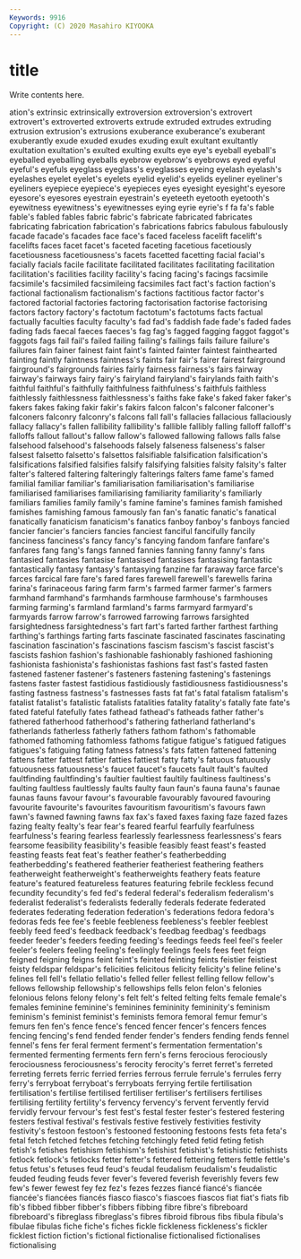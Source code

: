 ```yaml
---
Keywords: 9916
Copyright: (C) 2020 Masahiro KIYOOKA
---
```


# title

Write contents here.

ation's extrinsic extrinsically extroversion extroversion's extrovert extrovert's extroverted extroverts extrude
extruded extrudes extruding extrusion extrusion's extrusions exuberance exuberance's exuberant exuberantly
exude exuded exudes exuding exult exultant exultantly exultation exultation's exulted
exulting exults eye eye's eyeball eyeball's eyeballed eyeballing eyeballs eyebrow
eyebrow's eyebrows eyed eyeful eyeful's eyefuls eyeglass eyeglass's eyeglasses eyeing
eyelash eyelash's eyelashes eyelet eyelet's eyelets eyelid eyelid's eyelids eyeliner
eyeliner's eyeliners eyepiece eyepiece's eyepieces eyes eyesight eyesight's eyesore eyesore's
eyesores eyestrain eyestrain's eyeteeth eyetooth eyetooth's eyewitness eyewitness's eyewitnesses eying
eyrie eyrie's f fa fa's fable fable's fabled fables fabric
fabric's fabricate fabricated fabricates fabricating fabrication fabrication's fabrications fabrics fabulous
fabulously facade facade's facades face face's faced faceless facelift facelift's
facelifts faces facet facet's faceted faceting facetious facetiously facetiousness facetiousness's
facets facetted facetting facial facial's facially facials facile facilitate facilitated
facilitates facilitating facilitation facilitation's facilities facility facility's facing facing's facings
facsimile facsimile's facsimiled facsimileing facsimiles fact fact's faction faction's factional
factionalism factionalism's factions factitious factor factor's factored factorial factories factoring
factorisation factorise factorising factors factory factory's factotum factotum's factotums facts
factual factually faculties faculty faculty's fad fad's faddish fade fade's
faded fades fading fads faecal faeces faeces's fag fag's fagged
fagging faggot faggot's faggots fags fail fail's failed failing failing's
failings fails failure failure's failures fain fainer fainest faint faint's
fainted fainter faintest fainthearted fainting faintly faintness faintness's faints fair
fair's fairer fairest fairground fairground's fairgrounds fairies fairly fairness fairness's
fairs fairway fairway's fairways fairy fairy's fairyland fairyland's fairylands faith
faith's faithful faithful's faithfully faithfulness faithfulness's faithfuls faithless faithlessly faithlessness
faithlessness's faiths fake fake's faked faker faker's fakers fakes faking
fakir fakir's fakirs falcon falcon's falconer falconer's falconers falconry falconry's
falcons fall fall's fallacies fallacious fallaciously fallacy fallacy's fallen fallibility
fallibility's fallible fallibly falling falloff falloff's falloffs fallout fallout's fallow
fallow's fallowed fallowing fallows falls false falsehood falsehood's falsehoods falsely
falseness falseness's falser falsest falsetto falsetto's falsettos falsifiable falsification falsification's
falsifications falsified falsifies falsify falsifying falsities falsity falsity's falter falter's
faltered faltering falteringly falterings falters fame fame's famed familial familiar
familiar's familiarisation familiarisation's familiarise familiarised familiarises familiarising familiarity familiarity's familiarly
familiars families family family's famine famine's famines famish famished famishes
famishing famous famously fan fan's fanatic fanatic's fanatical fanatically fanaticism
fanaticism's fanatics fanboy fanboy's fanboys fancied fancier fancier's fanciers fancies
fanciest fanciful fancifully fancily fanciness fanciness's fancy fancy's fancying fandom
fanfare fanfare's fanfares fang fang's fangs fanned fannies fanning fanny
fanny's fans fantasied fantasies fantasise fantasised fantasises fantasising fantastic fantastically
fantasy fantasy's fantasying fanzine far faraway farce farce's farces farcical
fare fare's fared fares farewell farewell's farewells farina farina's farinaceous
faring farm farm's farmed farmer farmer's farmers farmhand farmhand's farmhands
farmhouse farmhouse's farmhouses farming farming's farmland farmland's farms farmyard farmyard's
farmyards farrow farrow's farrowed farrowing farrows farsighted farsightedness farsightedness's fart
fart's farted farther farthest farthing farthing's farthings farting farts fascinate
fascinated fascinates fascinating fascination fascination's fascinations fascism fascism's fascist fascist's
fascists fashion fashion's fashionable fashionably fashioned fashioning fashionista fashionista's fashionistas
fashions fast fast's fasted fasten fastened fastener fastener's fasteners fastening
fastening's fastenings fastens faster fastest fastidious fastidiously fastidiousness fastidiousness's fasting
fastness fastness's fastnesses fasts fat fat's fatal fatalism fatalism's fatalist
fatalist's fatalistic fatalists fatalities fatality fatality's fatally fate fate's fated
fateful fatefully fates fathead fathead's fatheads father father's fathered fatherhood
fatherhood's fathering fatherland fatherland's fatherlands fatherless fatherly fathers fathom fathom's
fathomable fathomed fathoming fathomless fathoms fatigue fatigue's fatigued fatigues fatigues's
fatiguing fating fatness fatness's fats fatten fattened fattening fattens fatter
fattest fattier fatties fattiest fatty fatty's fatuous fatuously fatuousness fatuousness's
faucet faucet's faucets fault fault's faulted faultfinding faultfinding's faultier faultiest
faultily faultiness faultiness's faulting faultless faultlessly faults faulty faun faun's
fauna fauna's faunae faunas fauns favour favour's favourable favourably favoured
favouring favourite favourite's favourites favouritism favouritism's favours fawn fawn's fawned
fawning fawns fax fax's faxed faxes faxing faze fazed fazes
fazing fealty fealty's fear fear's feared fearful fearfully fearfulness fearfulness's
fearing fearless fearlessly fearlessness fearlessness's fears fearsome feasibility feasibility's feasible
feasibly feast feast's feasted feasting feasts feat feat's feather feather's
featherbedding featherbedding's feathered featherier featheriest feathering feathers featherweight featherweight's featherweights
feathery feats feature feature's featured featureless features featuring febrile feckless
fecund fecundity fecundity's fed fed's federal federal's federalism federalism's federalist
federalist's federalists federally federals federate federated federates federating federation federation's
federations fedora fedora's fedoras feds fee fee's feeble feebleness feebleness's
feebler feeblest feebly feed feed's feedback feedback's feedbag feedbag's feedbags
feeder feeder's feeders feeding feeding's feedings feeds feel feel's feeler
feeler's feelers feeling feeling's feelingly feelings feels fees feet feign
feigned feigning feigns feint feint's feinted feinting feints feistier feistiest
feisty feldspar feldspar's felicities felicitous felicity felicity's feline feline's felines
fell fell's fellatio fellatio's felled feller fellest felling fellow fellow's
fellows fellowship fellowship's fellowships fells felon felon's felonies felonious felons
felony felony's felt felt's felted felting felts female female's females
feminine feminine's feminines femininity femininity's feminism feminism's feminist feminist's feminists
femora femoral femur femur's femurs fen fen's fence fence's fenced
fencer fencer's fencers fences fencing fencing's fend fended fender fender's
fenders fending fends fennel fennel's fens fer feral ferment ferment's
fermentation fermentation's fermented fermenting ferments fern fern's ferns ferocious ferociously
ferociousness ferociousness's ferocity ferocity's ferret ferret's ferreted ferreting ferrets ferric
ferried ferries ferrous ferrule ferrule's ferrules ferry ferry's ferryboat ferryboat's
ferryboats ferrying fertile fertilisation fertilisation's fertilise fertilised fertiliser fertiliser's fertilisers
fertilises fertilising fertility fertility's fervency fervency's fervent fervently fervid fervidly
fervour fervour's fest fest's festal fester fester's festered festering festers
festival festival's festivals festive festively festivities festivity festivity's festoon festoon's
festooned festooning festoons fests feta feta's fetal fetch fetched fetches
fetching fetchingly feted fetid feting fetish fetish's fetishes fetishism fetishism's
fetishist fetishist's fetishistic fetishists fetlock fetlock's fetlocks fetter fetter's fettered
fettering fetters fettle fettle's fetus fetus's fetuses feud feud's feudal
feudalism feudalism's feudalistic feuded feuding feuds fever fever's fevered feverish
feverishly fevers few few's fewer fewest fey fez fez's fezes
fezzes fiancé fiancé's fiancée fiancée's fiancées fiancés fiasco fiasco's fiascoes
fiascos fiat fiat's fiats fib fib's fibbed fibber fibber's fibbers
fibbing fibre fibre's fibreboard fibreboard's fibreglass fibreglass's fibres fibroid fibrous
fibs fibula fibula's fibulae fibulas fiche fiche's fiches fickle fickleness
fickleness's fickler ficklest fiction fiction's fictional fictionalise fictionalised fictionalises fictionalising
